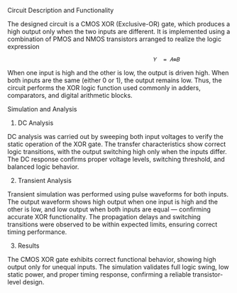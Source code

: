 Circuit Description and Functionality

The designed circuit is a CMOS XOR (Exclusive-OR) gate, which produces a high output only when the two inputs are different.
It is implemented using a combination of PMOS and NMOS transistors arranged to realize the logic expression

                                                  𝑌  = 𝐴⊕𝐵
When one input is high and the other is low, the output is driven high. When both inputs are the same (either 0 or 1), the output remains low.
Thus, the circuit performs the XOR logic function used commonly in adders, comparators, and digital arithmetic blocks.

Simulation and Analysis
1. DC Analysis

DC analysis was carried out by sweeping both input voltages to verify the static operation of the XOR gate.
The transfer characteristics show correct logic transitions, with the output switching high only when the inputs differ.
The DC response confirms proper voltage levels, switching threshold, and balanced logic behavior.

2. Transient Analysis

Transient simulation was performed using pulse waveforms for both inputs.
The output waveform shows high output when one input is high and the other is low, and low output when both inputs are equal — confirming accurate XOR functionality.
The propagation delays and switching transitions were observed to be within expected limits, ensuring correct timing performance.


3. Results

The CMOS XOR gate exhibits correct functional behavior, showing high output only for unequal inputs.
The simulation validates full logic swing, low static power, and proper timing response, confirming a reliable transistor-level design.
